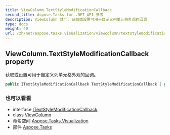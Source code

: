 ```yaml
---
title: ViewColumn.TextStyleModificationCallback
second_title: Aspose.Tasks for .NET API 参考
description: ViewColumn 财产. 获取或设置可用于自定义列单元格外观的回调
type: docs
weight: 40
url: /zh/net/aspose.tasks.visualization/viewcolumn/textstylemodificationcallback/
---
```

## ViewColumn.TextStyleModificationCallback property

获取或设置可用于自定义列单元格外观的回调。

```csharp
public ITextStyleModificationCallback TextStyleModificationCallback { get; set; }
```

### 也可以看看

* interface [ITextStyleModificationCallback](../../itextstylemodificationcallback/)
* class [ViewColumn](../)
* 命名空间 [Aspose.Tasks.Visualization](../../viewcolumn/)
* 部件 [Aspose.Tasks](../../../)


